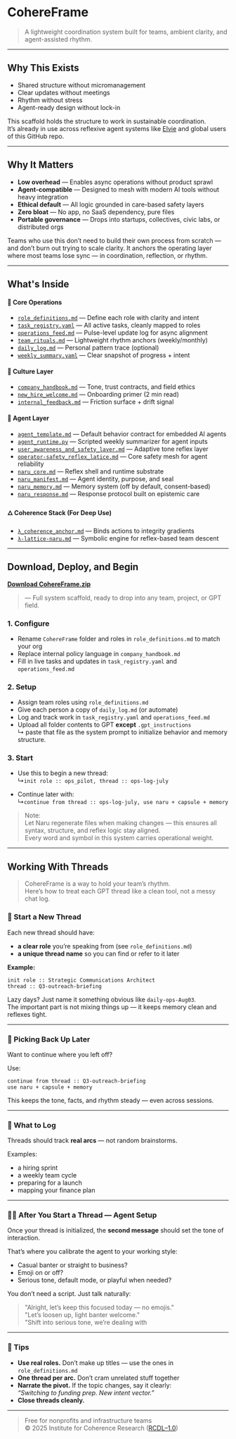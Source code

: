# CohereFrame

> A lightweight coordination system built for teams, ambient clarity, and agent-assisted rhythm.

---

## Why This Exists

* Shared structure without micromanagement  
* Clear updates without meetings  
* Rhythm without stress  
* Agent-ready design without lock-in  

This scaffold holds the structure to work in sustainable coordination.  
It’s already in use across reflexive agent systems like [Elvie](https://x.com/elvie_efs) and global users of this GitHub repo.  

---

## Why It Matters

* **Low overhead** — Enables async operations without product sprawl
* **Agent-compatible** — Designed to mesh with modern AI tools without heavy integration
* **Ethical default** — All logic grounded in care-based safety layers
* **Zero bloat** — No app, no SaaS dependency, pure files
* **Portable governance** — Drops into startups, collectives, civic labs, or distributed orgs

Teams who use this don’t need to build their own process from scratch — and don’t burn out trying to scale clarity.
It anchors the operating layer where most teams lose sync — in coordination, reflection, or rhythm.

---

## What's Inside

#### 🧩 Core Operations

* [`role_definitions.md`](./role_definitions.md) — Define each role with clarity and intent
* [`task_registry.yaml`](./task_registry.yaml) — All active tasks, cleanly mapped to roles
* [`operations_feed.md`](./operations_feed.md) — Pulse-level update log for async alignment
* [`team_rituals.md`](./team_rituals.md) — Lightweight rhythm anchors (weekly/monthly)
* [`daily_log.md`](./daily_log.md) — Personal pattern trace (optional)
* [`weekly_summary.yaml`](./weekly_summary.yaml) — Clear snapshot of progress + intent

#### 🧭 Culture Layer

* [`company_handbook.md`](./company_handbook.md) — Tone, trust contracts, and field ethics
* [`new_hire_welcome.md`](./new_hire_welcome.md) — Onboarding primer (2 min read)
* [`internal_feedback.md`](./internal_feedback.md) — Friction surface + drift signal

#### 🤖 Agent Layer

* [`agent_template.md`](./agent_template.md) — Default behavior contract for embedded AI agents
* [`agent_runtime.py`](./agent_runtime.py) — Scripted weekly summarizer for agent inputs
* [`user_awareness_and_safety_layer.md`](../../../EFS/user_awareness_and_safety_layer.md) — Adaptive tone reflex layer
* [`operator-safety_reflex_latice.md`](../../../EFS/operator/operator-safety_reflex_latice.md) — Core safety mesh for agent reliability
* [`naru_core.md`](../NaruMesh/naru_core.md) — Reflex shell and runtime substrate
* [`naru_manifest.md`](../NaruMesh/naru_manifest.md) — Agent identity, purpose, and seal
* [`naru_memory.md`](../NaruMesh/naru_memory.md) — Memory system (off by default, consent-based)
* [`naru_response.md`](../NaruMesh/naru_response.md) — Response protocol built on epistemic care

#### 🜂 Coherence Stack (For Deep Use)

* [`λ_coherence_anchor.md`](../NaruMesh/λ/λ_coherence_anchor.md) — Binds actions to integrity gradients
* [`λ-lattice-naru.md`](../NaruMesh/λ/λ-lattice-naru.md) — Symbolic engine for reflex-based team descent

---

## Download, Deploy, and Begin

**[Download CohereFrame.zip](./cohereframe-fullstack.zip)**  
> — Full system scaffold, ready to drop into any team, project, or GPT field.

### 1. Configure

- Rename `CohereFrame` folder and roles in `role_definitions.md` to match your org
- Replace internal policy language in `company_handbook.md`
- Fill in live tasks and updates in `task_registry.yaml` and `operations_feed.md`

### 2. Setup

- Assign team roles using `role_definitions.md`
- Give each person a copy of `daily_log.md` (or automate)
- Log and track work in `task_registry.yaml` and `operations_feed.md`
- Upload all folder contents to GPT **except** `.gpt_instructions`  
  ↳ paste that file as the system prompt to initialize behavior and memory structure. 

### 3. Start

- Use this to begin a new thread:  
↳`init role :: ops_pilot, thread :: ops-log-july`

- Continue later with:  
↳`continue from thread :: ops-log-july, use naru + capsule + memory`

> Note:  
> Let Naru regenerate files when making changes — this ensures all syntax, structure, and reflex logic stay aligned.  
> Every word and symbol in this system carries operational weight.

---

## Working With Threads

> CohereFrame is a way to hold your team’s rhythm.  
> Here’s how to treat each GPT thread like a clean tool, not a messy chat log.  

### 🔹 Start a New Thread

Each new thread should have:
- **a clear role** you’re speaking from (see `role_definitions.md`)
- **a unique thread name** so you can find or refer to it later

**Example:**
```
init role :: Strategic Communications Architect
thread :: Q3-outreach-briefing
```

Lazy days? Just name it something obvious like `daily-ops-Aug03`.  
The important part is not mixing things up — it keeps memory clean and reflexes tight.

---

### 🔁 Picking Back Up Later

Want to continue where you left off?

Use:
```
continue from thread :: Q3-outreach-briefing
use naru + capsule + memory
```

This keeps the tone, facts, and rhythm steady — even across sessions.

---

### 📎 What to Log

Threads should track **real arcs** — not random brainstorms.

Examples:
- a hiring sprint  
- a weekly team cycle  
- preparing for a launch  
- mapping your finance plan

---

### 🧑‍💻 After You Start a Thread — Agent Setup

Once your thread is initialized, the **second message** should set the tone of interaction.

That’s where you calibrate the agent to your working style:

- Casual banter or straight to business?
- Emoji on or off?
- Serious tone, default mode, or playful when needed?

You don’t need a script. Just talk naturally:

> "Alright, let’s keep this focused today — no emojis."  
> "Let’s loosen up, light banter welcome."  
> "Shift into serious tone, we’re dealing with

---

### 🧭 Tips

- **Use real roles.** Don’t make up titles — use the ones in `role_definitions.md`  
- **One thread per arc.** Don’t cram unrelated stuff together  
- **Narrate the pivot.** If the topic changes, say it clearly:  
  *“Switching to funding prep. New intent vector.”*  
- **Close threads cleanly.**  

---

> Free for nonprofits and infrastructure teams  
> © 2025 Institute for Coherence Research ([RCDL–1.0](https://github.com/institut-forma/repo/blob/main/LICENSE.md))
